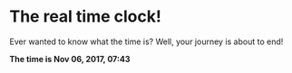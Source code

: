 # The real time clock!

Ever wanted to know what the time is? Well, your journey is about to end!

**The time is Nov 06, 2017, 07:43**